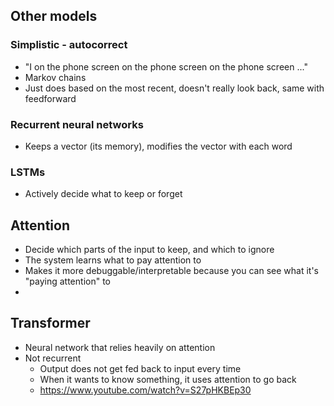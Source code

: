 ## Other models

### Simplistic - autocorrect
- "I on the phone screen on the phone screen on the phone screen ..."
- Markov chains
- Just does based on the most recent, doesn't really look back, same with feedforward

### Recurrent neural networks
- Keeps a vector (its memory), modifies the vector with each word

### LSTMs
- Actively decide what to keep or forget

## Attention
- Decide which parts of the input to keep, and which to ignore
- The system learns what to pay attention to 
- Makes it more debuggable/interpretable because you can see what it's "paying attention" to 
-

## Transformer
- Neural network that relies heavily on attention
- Not recurrent
    - Output does not get fed back to input every time
    - When it wants to know something, it uses attention to go back
    - https://www.youtube.com/watch?v=S27pHKBEp30
